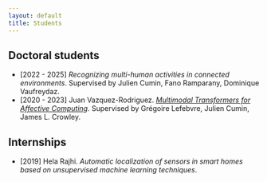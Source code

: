 ```yaml
---
layout: default
title: Students
---
```


## Doctoral students

- [2022 - 2025] *Recognizing multi-human activities in connected environments*. Supervised by Julien Cumin, Fano Ramparany, Dominique Vaufreydaz.
- [2020 - 2023] Juan Vazquez-Rodriguez. [*Multimodal Transformers for Affective Computing*](https://www.theses.fr/s247605#). Supervised by Grégoire Lefebvre, Julien Cumin, James L. Crowley.



## Internships

- [2019] Hela Rajhi. *Automatic localization of sensors in smart homes based on unsupervised machine learning techniques*.



